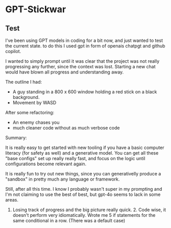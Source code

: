 # GPT-Stickwar

## Test

I've been using GPT models in coding for a bit now, and just wanted to test the current state. to do this I used gpt in form of openais chatpgt and github copilot.

I wanted to simply prompt until it was clear that the project was not really progressing any further, since the context was lost. Starting a new chat would have blown all progress and understanding away.

The outline I had:

- A guy standing in a 800 x 600 window holding a red stick on a black background.
- Movement by WASD

After some refactoring:
 - An enemy chases you
 - much cleaner code without as much verbose code

Summary:

It is really easy to get started with new tooling if you have a basic computer literacy (for safety as well) and a generative model. 
You can get all these "base configs" set up really really fast, and focus on the logic until configurations become relevant again.

It is really fun to try out new things, since you can generativelly produce a "sandbox" in pretty much any language or framework.

Still, after all this time. I know I probably wasn't super in my prompting and I'm not claiming to use the best of best, but gpt-4o seems to lack in some areas.
1. Losing track of progress and the big picture really quick. 2. Code wise, it doesn't perform very idiomatically. Wrote me 5 if statements for the same conditional in a row. (There was a default case)
